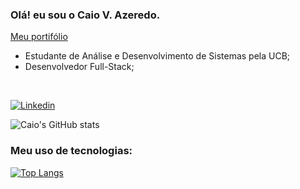 ### Olá! eu sou o Caio V. Azeredo.
<a href="https://portifolio-caio.netlify.app/">Meu portifólio</a>
<br>
<ul>
    <li> Estudante de Análise e Desenvolvimento de Sistemas pela UCB;
    <li> Desenvolvedor Full-Stack;
</ul>
<br>

[![Linkedin](https://img.shields.io/badge/LinkedIn-0077B5?style=for-the-badge&logo=linkedin&logoColor=white)](https://www.linkedin.com/in/caio-azeredo-6a0915138/)

![Caio's GitHub stats](https://github-readme-stats.vercel.app/api?username=CaioVAzeredo&show_icons=true&theme=dracula)

### Meu uso de tecnologias: 
[![Top Langs](https://github-readme-stats.vercel.app/api/top-langs/?username=CaioVAzeredo&hide_progress=true)](https://github.com/CaioVAzeredo/github-readme-stats)
<!--
**CaioVAzeredo/caioVAzeredo** is a ✨ _special_ ✨ repository because its `README.md` (this file) appears on your GitHub profile.

Here are some ideas to get you started:

- 🔭 I’m currently working on ...
- 🌱 I’m currently learning ...
- 👯 I’m looking to collaborate on ...
- 🤔 I’m looking for help with ...
- 💬 Ask me about ...
- 📫 How to reach me: ...
- 😄 Pronouns: ...
- ⚡ Fun fact: ...
-->
